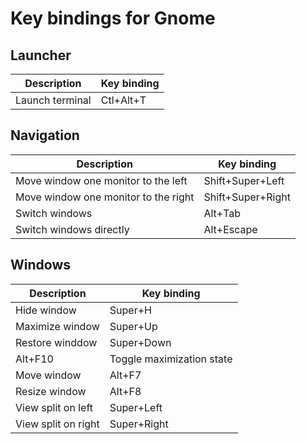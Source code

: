# Key bindings for Gnome

## Launcher
Description|Key binding
---|---
Launch terminal|Ctl+Alt+T


## Navigation
Description|Key binding
---|---
Move window one monitor to the left|Shift+Super+Left
Move window one monitor to the right|Shift+Super+Right
Switch windows|Alt+Tab
Switch windows directly|Alt+Escape


## Windows
Description|Key binding
---|---
Hide window|Super+H
Maximize window|Super+Up
Restore winddow|Super+Down
Alt+F10|Toggle maximization state
Move window|Alt+F7
Resize window|Alt+F8
View split on left|Super+Left
View split on right|Super+Right
